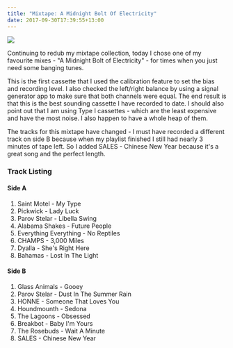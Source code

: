 ```yaml
---
title: "Mixtape: A Midnight Bolt Of Electricity"
date: 2017-09-30T17:39:55+13:00
---
```


![](/img/mixtape-a-midnight-bolt-of-electricity.jpg)

Continuing to redub my mixtape collection, today I chose one of my favourite
mixes - "A Midnight Bolt of Electricity" - for times when you just need some
banging tunes.

This is the first cassette that I used the calibration feature to set the bias
and recording level. I also checked the left/right balance by using a signal
generator app to make sure that both channels were equal. The end result is
that this is the best sounding cassette I have recorded to date. I should also
point out that I am using Type I cassettes - which are the least expensive and
have the most noise. I also happen to have a whole heap of them.

The tracks for this mixtape have changed - I must have recorded a different
track on side B because when my playlist finished I still had nearly 3 minutes
of tape left. So I added SALES - Chinese New Year because it's a great song and
the perfect length.

### Track Listing

#### Side A

1. Saint Motel - My Type
2. Pickwick - Lady Luck
3. Parov Stelar - Libella Swing
4. Alabama Shakes - Future People
5. Everything Everything - No Reptiles
6. CHAMPS - 3,000 Miles
7. Dyalla - She's Right Here
8. Bahamas - Lost In The Light

#### Side B

1. Glass Animals - Gooey
2. Parov Stelar - Dust In The Summer Rain
3. HONNE - Someone That Loves You
4. Houndmounth - Sedona
5. The Lagoons - Obsessed
6. Breakbot - Baby I'm Yours
7. The Rosebuds - Wait A Minute
8. SALES - Chinese New Year

